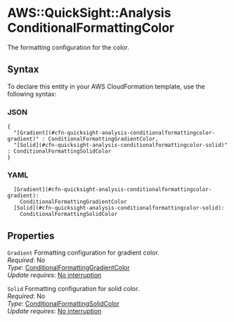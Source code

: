 # AWS::QuickSight::Analysis ConditionalFormattingColor<a name="aws-properties-quicksight-analysis-conditionalformattingcolor"></a>

The formatting configuration for the color\.

## Syntax<a name="aws-properties-quicksight-analysis-conditionalformattingcolor-syntax"></a>

To declare this entity in your AWS CloudFormation template, use the following syntax:

### JSON<a name="aws-properties-quicksight-analysis-conditionalformattingcolor-syntax.json"></a>

```
{
  "[Gradient](#cfn-quicksight-analysis-conditionalformattingcolor-gradient)" : ConditionalFormattingGradientColor,
  "[Solid](#cfn-quicksight-analysis-conditionalformattingcolor-solid)" : ConditionalFormattingSolidColor
}
```

### YAML<a name="aws-properties-quicksight-analysis-conditionalformattingcolor-syntax.yaml"></a>

```
  [Gradient](#cfn-quicksight-analysis-conditionalformattingcolor-gradient):
    ConditionalFormattingGradientColor
  [Solid](#cfn-quicksight-analysis-conditionalformattingcolor-solid):
    ConditionalFormattingSolidColor
```

## Properties<a name="aws-properties-quicksight-analysis-conditionalformattingcolor-properties"></a>

`Gradient` <a name="cfn-quicksight-analysis-conditionalformattingcolor-gradient"></a>
Formatting configuration for gradient color\.  
_Required_: No  
_Type_: [ConditionalFormattingGradientColor](aws-properties-quicksight-analysis-conditionalformattinggradientcolor.md)  
_Update requires_: [No interruption](https://docs.aws.amazon.com/AWSCloudFormation/latest/UserGuide/using-cfn-updating-stacks-update-behaviors.html#update-no-interrupt)

`Solid` <a name="cfn-quicksight-analysis-conditionalformattingcolor-solid"></a>
Formatting configuration for solid color\.  
_Required_: No  
_Type_: [ConditionalFormattingSolidColor](aws-properties-quicksight-analysis-conditionalformattingsolidcolor.md)  
_Update requires_: [No interruption](https://docs.aws.amazon.com/AWSCloudFormation/latest/UserGuide/using-cfn-updating-stacks-update-behaviors.html#update-no-interrupt)
